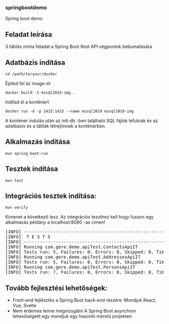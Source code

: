 ### springbootdemo
Spring boot demo

## Feladat leírása
3 táblás minta feladat a Spring Boot Rest API végpontok bebumatására

## Adatbázis indítása

`cd /path/to/your/docker`

Építsd fel az image-et

`docker build -t mssql2019-img .`

Indítsd el a konténert

`docker run -d -p 1433:1433 --name mssql2019 mssql2019-img`

A konténer indulás után az init-db -ben található SQL fájlok lefutnak és az adatbázis és a táblák létrejönnek a konténerben.

## Alkalmazás indítása

`mvn spring-boot:run`

## Tesztek indítása

`mvn test`

## Integrációs tesztek indítása:

`mvn verify`

Kimenet a következő lesz. Az integrációs teszthez kell hogy fusson egy alkalmazás példány a localhost:8080 -as címen!
<pre>
[INFO] -------------------------------------------------------
[INFO]  T E S T S
[INFO] -------------------------------------------------------
[INFO] Running com.gere.demo.apiTest.ContactsApiIT
[INFO] Tests run: 5, Failures: 0, Errors: 0, Skipped: 0, Time elapsed: 1.247 s -- in com.gere.demo.apiTest.ContactsApiIT
[INFO] Running com.gere.demo.apiTest.AddressesApiIT
[INFO] Tests run: 5, Failures: 0, Errors: 0, Skipped: 0, Time elapsed: 0.215 s -- in com.gere.demo.apiTest.AddressesApiIT
[INFO] Running com.gere.demo.apiTest.PersonsApiIT
[INFO] Tests run: 7, Failures: 0, Errors: 0, Skipped: 0, Time elapsed: 0.292 s -- in com.gere.demo.apiTest.PersonsApiIT
</pre>

## Tovább fejlesztési lehetőségek:
* Front-end fejlésztés a Spring Boot back-end részére: Mondjuk React, Vue, Svelte
* Nem érdemes lenne megvizsgálni A Spring Boot asynchron lehesőségetit egy mondjuk egy hasonló méretű projekten
